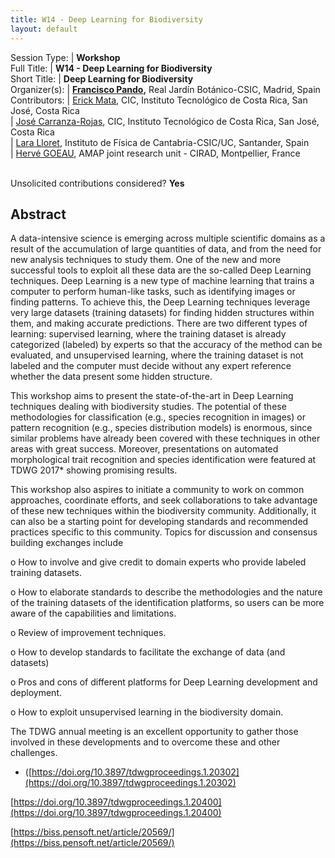 ```yaml
---
title: W14 - Deep Learning for Biodiversity
layout: default
---
```



Session Type: | **Workshop**  
Full Title:   | **W14 - Deep Learning for Biodiversity**  
Short Title:  | **Deep Learning for Biodiversity**  
Organizer(s): | **[Francisco Pando](mailto:pando@rjb.csic.es),** Real Jardín Botánico-CSIC, Madrid, Spain  
Contributors: | [Erick Mata](mailto:emata@itcr.ac.cr), CIC, Instituto Tecnológico de Costa Rica, San José, Costa Rica  
              | [José Carranza-Rojas](mailto:jcarranza@itcr.ac.cr), CIC, Instituto Tecnológico de Costa Rica, San José, Costa Rica   
              | [Lara Lloret](mailto:lloret@ifca.unican.es), Instituto de Física de Cantabria-CSIC/UC, Santander, Spain   
              | [Hervé GOEAU](mailto:herve.goeau@cirad.fr), AMAP joint research unit - CIRAD, Montpellier, France  

<p><br />Unsolicited contributions considered?  <strong>Yes</strong></p>  

<!--
**How many 80-minute sessions are you requesting?** 2
Technical Requirements: | The organizer think sufficient interest may arise for filling two time slots; but that cannot be known yet
-->

## Abstract  

A data-intensive science is emerging across multiple scientific domains as a result of the accumulation of large quantities of data, and from the need for new analysis techniques to study them. One of the new and more successful tools to exploit all these data are the so-called Deep Learning techniques. Deep Learning is a new type of machine learning that trains a computer to perform human-like tasks, such as identifying images or finding patterns. To achieve this, the Deep Learning techniques leverage very large datasets (training datasets) for finding hidden structures within them, and making accurate predictions. There are two different types of learning: supervised learning, where the training dataset is already categorized (labeled) by experts so that the accuracy of the method can be evaluated, and unsupervised learning, where the training dataset is not labeled and the computer must decide without any expert reference whether the data present some hidden structure.

This workshop aims to present the state-of-the-art in Deep Learning techniques dealing with biodiversity studies. The potential of these methodologies for classification (e.g., species recognition in images) or pattern recognition (e.g., species distribution models) is enormous, since similar problems have already been covered with these techniques in other areas with great success. Moreover, presentations on automated morphological trait recognition and species identification were featured at TDWG 2017* showing promising results.

This workshop also aspires to initiate a community to work on common approaches, coordinate efforts, and seek collaborations to take advantage of these new techniques within the biodiversity community. Additionally, it can also be a starting point for developing standards and recommended practices specific to this community. Topics for discussion and consensus building exchanges include

o	How to involve and give credit to domain experts who provide labeled training datasets.

o	How to elaborate standards to describe the methodologies and the nature of the training datasets of the identification platforms, so users can be more aware of the capabilities and limitations. 

o	Review of improvement techniques.

o	How to develop standards to facilitate the exchange of data (and datasets) 

o	Pros and cons of different platforms for Deep Learning development and deployment. 

o	How to exploit unsupervised learning in the biodiversity domain. 

The TDWG annual meeting is an excellent opportunity to gather those involved in these developments and to overcome these and other challenges.

* ([https://doi.org/10.3897/tdwgproceedings.1.20302](https://doi.org/10.3897/tdwgproceedings.1.20302)

[https://doi.org/10.3897/tdwgproceedings.1.20400](https://doi.org/10.3897/tdwgproceedings.1.20400)

[https://biss.pensoft.net/article/20569/](https://biss.pensoft.net/article/20569/)
